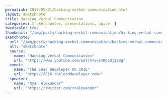 ```yaml
---
permalink: 2017/05/01/hacking-verbal-communication.html
layout: sketchnote
title: Hacking Verbal Communication
categories: [ sketchnotes, presentations, agile  ]
tweetable: true
thumbnail: "/img/posts/hacking-verbal-communication/hacking-verbal-communication.webp"
sketchnote:
  url: "/img/posts/hacking-verbal-communication/hacking-verbal-communication.webp"
  alt: "sketchnote"
  source:
    name: "Hacking Verbal Communication"
    url: "https://www.youtube.com/watch?v=z4K6aBj28mg"
  event:
    name: "The Lead Developer UK 2016"
    url: "http://2016.theleaddeveloper.com/"
  speaker:
    name: "Ryan Alexander"
    url: "https://twitter.com/rnalexander"
---
```

